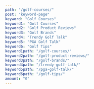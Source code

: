 ```yaml
---
path: "/golf-courses/"
post: "keyword-page"
keyword: "Golf Courses"
keyword1: "Golf Courses"
keyword2: "Golf Product Reviews"
keyword3: "Golf Brands"
keyword4: "Trendy Golf Talk"
keyword5: "PGA Golf Talk"
keyword6: "Golf Tips"
keyword1path: "/golf-courses/"
keyword2path: "/golf-product-reviews/"
keyword3path: "/golf-brands/"
keyword4path: "/trendy-golf-talk/"
keyword5path: "/pga-golf-talk/"
keyword6path: "/golf-tips/"
amount: "0"
---
```

